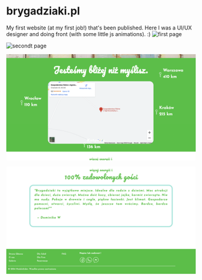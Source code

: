 # brygadziaki.pl 
My first website (at my first job!) that's been published. Here I was a UI/UX designer and doing front (with some little js animations). :)
![first page](screen_1.png)

![secondt page](screen_2.png)

![secondt page](screen_3.png)

![secondt page](screen_4.png)
